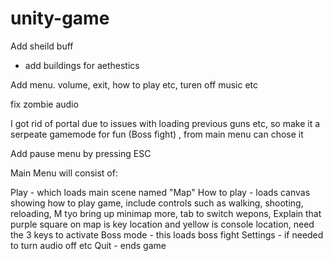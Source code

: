 # unity-game





Add sheild buff

- add buildings for aethestics

Add menu. volume, exit, how to play etc, turen off music etc

 fix zombie audio




I got rid of portal due to issues with loading previous guns etc, so make it a serpeate gamemode for fun (Boss fight) , from main menu can chose it

Add pause menu by pressing ESC


Main Menu will consist of: 

Play - which loads main scene named "Map"
How to play - loads canvas showing how to play game, include controls such as walking, shooting, reloading, M tyo bring up minimap more, tab to switch wepons, Explain that purple square on map is key location and yellow is console location, need the 3 keys to activate
Boss mode - this loads boss fight
Settings - if needed to turn audio off etc
Quit - ends game

